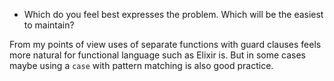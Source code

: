 * Which do you feel best expresses the problem. Which will be the easiest to maintain?

From my points of view uses of separate functions with guard clauses feels more natural for functional language such as
Elixir is. But in some cases maybe using a `case` with pattern matching is also good practice.
